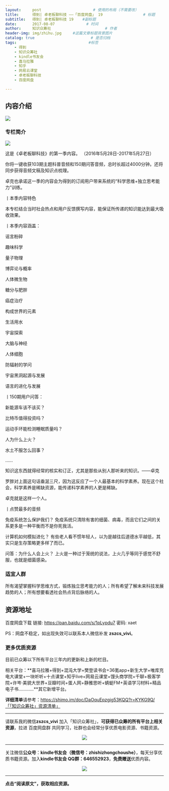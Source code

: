 ```yaml
---
layout:     post                       # 使用的布局（不需要改）
title:      得到| 卓老板聊科技 ——「百度网盘」 19                  # 标题 
subtitle:   得到| 卓老板聊科技 19    #副标题
date:       2017-08-07              # 时间
author:     知识众筹社                        # 作者
header-img: img/zhihu.jpg     #这篇文章标题背景图片
catalog: true                         # 是否归档
tags:                                #标签
    - 得到
    - 知识众筹社
    - kindle书友会
    - 喜马拉雅
    - 知乎
    - 网易云课堂
    - 卓老板聊科技
    - 百度网盘

---
```


## 内容介绍

![](https://ww1.sinaimg.cn/large/006tKfTcgy1fixd064k0zj311g0u8n48.jpg)
### 专栏简介
![](https://ww3.sinaimg.cn/large/006tKfTcgy1fixk8wagp9j30u05h5tik.jpg)

这是《卓老板聊科技》的第一季内容。
（2016年5月28日-2017年5月27日）

你将一键收获103期主题科普音频和150期问答音频，总时长超过4000分钟。还将同步获得音频文稿及知识点梳理。

卓克也承诺这一季的内容会为得到的订阅用户带来系统的“科学思维+独立思考能力”训练。

丨本季内容特色

本专栏结合当时社会热点和用户反馈撰写内容，能保证所传递的知识能达到最大吸收效果。

丨本季内容涵盖：

谣言粉碎

趣味科学

量子物理

博弈论与概率

人体微生物

糖分与肥胖

癌症治疗

构成世界的元素

生活用水

宇宙探索

大脑与神经

人体细胞

防辐射的学问

宇宙黑洞起源与发展

语言的进化与发展

丨150期用户问答：

新能源车该不该买？

比特币值得投资吗？

运动手环能检测睡眠质量吗？

人为什么上火？

水土不服怎么回事？

……

知识这东西就得经常的核实和订正，尤其是那些从别人那听来的知识。——卓克

罗胖对上面这句话垂涎三尺，因为这反应了一个人最基本的科学素养。现在这个社会，科学素养是稀缺资源，能传递科学素养的人更是稀缺。

卓克就是这样一个人。

丨点赞最多的音频

免疫系统怎么保护我们？
免疫系统只清除有害的细菌、病毒，而且它们之间的关系更多是一种平衡而不是你死我活。

计算机如何模拟进化？
有些老人看不惯年轻人，以为是越往后道德水平越低，其实只是生存策略更多样了而已。

问答：为什么人会上火？
上火是一种过于笼统的说法，上火几乎等同于感觉不舒服，也就是细菌感染。

### 适宜人群
所有渴望掌握科学思维方式，锻炼独立思考能力的人；所有希望了解未来科技发展趋势的人；所有想要看透社会热点背后脉络的人。


## 资源地址

百度网盘下载 链接: https://pan.baidu.com/s/1pLypdu7 密码: xaet

PS：网盘不稳定，如出现失效可以联系本人微信补发 **zszcs_vivi**。

### 更多优质资源

目前已众筹以下所有平台三年内的更新和上新的栏目。

相关平台：**喜马拉雅+得到+混沌大学+樊登读书会+36氪app+新生大学+唯库充电大课堂+一块听听+十点课堂+知乎live+网易云课堂+馒头商学院+千聊+极客学院+许岑·美貌大世界+豆瓣时间+蛋人网+静雅思听+蜻蜓FM+英语学习材料+精品电子书…………**其它新增平台。

**详细清单**请参考：https://shimo.im/doc/DaOquEpzgig53KQQ?r=KYKG9Q/「「知识众筹社」资源清单」

-------

请联系我的微信**zszcs_vivi** 加入「知识众筹社」，**可获得已众筹的所有平台上相关资源**，拉进 百度网盘群 共同学习，社群也会经常分享优质电影资源、书籍资源。

<center>
    <p><img src="https://ww2.sinaimg.cn/large/006tKfTcgy1fix91fasqoj3076076q31.jpg" align="center"></p>
</center>

-------

关注微信**公众号**：**kindle书友会（微信号：zhishizhongchoushe）**，每天分享优质书籍资源。加入**kindle书友会 QQ群：646552923**，**免费赠送**优质内容。

<center>
    <p><img src="https://ww1.sinaimg.cn/large/006tKfTcgy1fix8tn1wqaj3076076dfx.jpg"></p>
</center>


-------

**点击“阅读原文”，获取相应资源。**

